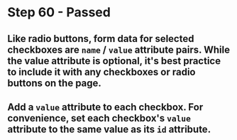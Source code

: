 # Step 60 - Passed
## Like radio buttons, form data for selected checkboxes are `name` / `value` attribute pairs. While the value attribute is optional, it's best practice to include it with any checkboxes or radio buttons on the page.

## Add a `value` attribute to each checkbox. For convenience, set each checkbox's `value` attribute to the same value as its `id` attribute.